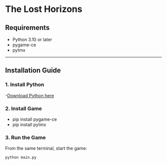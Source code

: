 # The Lost Horizons

## Requirements

- Python 3.10 or later
- pygame-ce
- pytmx

---

## Installation Guide

### 1. Install Python
-[Download Python here](https://www.python.org/downloads/)

### 2. Install Game

- pip install pygame-ce
- pip install pytmx


### 3. Run the Game

From the same terminal, start the game:

```bash
python main.py
